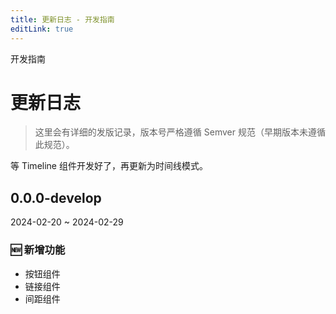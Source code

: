 ```yaml
---
title: 更新日志 - 开发指南
editLink: true
---
```


<ap-breadcrumb>
  <ap-breadcrumb-item>开发指南</ap-breadcrumb-item>
</ap-breadcrumb>

# 更新日志

> 这里会有详细的发版记录，版本号严格遵循 Semver 规范（早期版本未遵循此规范）。


等 Timeline 组件开发好了，再更新为时间线模式。

## 0.0.0-develop
2024-02-20 ~ 2024-02-29

### 🆕 新增功能
- 按钮组件
- 链接组件
- 间距组件